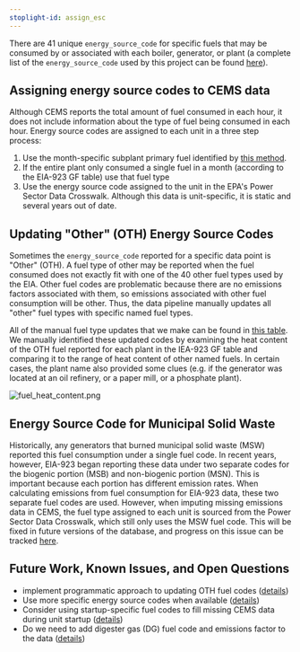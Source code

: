 ```yaml
---
stoplight-id: assign_esc
---
```


There are 41 unique `energy_source_code` for specific fuels that may be consumed by or associated with each boiler, generator, or plant (a complete list of the `energy_source_code` used by this project can be found [here](https://github.com/singularity-energy/open-grid-emissions/blob/main/data/manual/energy_source_groups.csv)). 

## Assigning energy source codes to CEMS data
Although CEMS reports the total amount of fuel consumed in each hour, it does not include information about the type of fuel being consumed in each hour. Energy source codes are assigned to each unit in a three step process:
1. Use the month-specific subplant primary fuel identified by [this method](../Data%20Aggregation/Plant%20Primary%20Fuel.md).
2. If the entire plant only consumed a single fuel in a month (according to the EIA-923 GF table) use that fuel type
3. Use the energy source code assigned to the unit in the EPA's Power Sector Data Crosswalk. Although this data is unit-specific, it is static and several years out of date.


## Updating "Other" (OTH) Energy Source Codes
Sometimes the `energy_source_code` reported for a specific data point is "Other" (OTH). A fuel type of other may be reported when the fuel consumed does not exactly fit with one of the 40 other fuel types used by the EIA. Other fuel codes are problematic because there are no emissions factors associated with them, so emissions associated with other fuel consumption will be other. Thus, the data pipeline manually updates all "other" fuel types with specific named fuel types.

All of the manual fuel type updates that we make can be found in [this table](https://github.com/singularity-energy/open-grid-emissions/blob/main/data/manual/updated_oth_energy_source_codes.csv). We manually identified these updated codes by examining the heat content of the OTH fuel reported for each plant in the IEA-923 GF table and comparing it to the range of heat content of other named fuels. In certain cases, the plant name also provided some clues (e.g. if the generator was located at an oil refinery, or a paper mill, or a phosphate plant).

![fuel_heat_content.png](https://stoplight.io/api/v1/projects/cHJqOjE1MzAxNA/images/xD62XbYfh7Q)


## Energy Source Code for Municipal Solid Waste

Historically, any generators that burned municipal solid waste (MSW) reported this fuel consumption under a single fuel code. In recent years, however, EIA-923 began reporting these data under two separate codes for the biogenic portion (MSB) and non-biogenic portion (MSN). This is important because each portion has different emission rates. When calculating emissions from fuel consumption for EIA-923 data, these two separate fuel codes are used. However, when imputing missing emissions data in CEMS, the fuel type assigned to each unit is sourced from the Power Sector Data Crosswalk, which still only uses the MSW fuel code. This will be fixed in future versions of the database, and progress on this issue can be tracked [here](https://github.com/singularity-energy/open-grid-emissions/issues/51).

## Future Work, Known Issues, and Open Questions
- implement programmatic approach to updating OTH fuel codes ([details](https://github.com/singularity-energy/open-grid-emissions/issues/48))
- Use more specific energy source codes when available ([details](https://github.com/singularity-energy/open-grid-emissions/issues/195))
- Consider using startup-specific fuel codes to fill missing CEMS data during unit startup ([details](https://github.com/singularity-energy/open-grid-emissions/issues/155))
- Do we need to add digester gas (DG) fuel code and emissions factor to the data ([details](https://github.com/singularity-energy/open-grid-emissions/issues/72))